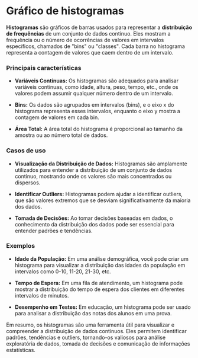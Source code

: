 # Gráfico de histogramas

**Histogramas** são gráficos de barras usados para representar a **distribuição de frequências** de um conjunto de dados contínuo. Eles mostram a frequência ou o número de ocorrências de valores em intervalos específicos, chamados de "bins" ou "classes". Cada barra no histograma representa a contagem de valores que caem dentro de um intervalo.

### **Principais características**

- **Variáveis Contínuas:** Os histogramas são adequados para analisar variáveis contínuas, como idade, altura, peso, tempo, etc., onde os valores podem assumir qualquer número dentro de um intervalo.

- **Bins:** Os dados são agrupados em intervalos (bins), e o eixo x do histograma representa esses intervalos, enquanto o eixo y mostra a contagem de valores em cada bin.

- **Área Total:** A área total do histograma é proporcional ao tamanho da amostra ou ao número total de dados.

### **Casos de uso**

- **Visualização da Distribuição de Dados:** Histogramas são amplamente utilizados para entender a distribuição de um conjunto de dados contínuo, mostrando onde os valores são mais concentrados ou dispersos.

- **Identificar Outliers:** Histogramas podem ajudar a identificar outliers, que são valores extremos que se desviam significativamente da maioria dos dados.

- **Tomada de Decisões:** Ao tomar decisões baseadas em dados, o conhecimento da distribuição dos dados pode ser essencial para entender padrões e tendências.

### **Exemplos**

- **Idade da População:** Em uma análise demográfica, você pode criar um histograma para visualizar a distribuição das idades da população em intervalos como 0-10, 11-20, 21-30, etc.

- **Tempo de Espera:** Em uma fila de atendimento, um histograma pode mostrar a distribuição do tempo de espera dos clientes em diferentes intervalos de minutos.

- **Desempenho em Testes:** Em educação, um histograma pode ser usado para analisar a distribuição das notas dos alunos em uma prova.

Em resumo, os histogramas são uma ferramenta útil para visualizar e compreender a distribuição de dados contínuos. Eles permitem identificar padrões, tendências e outliers, tornando-os valiosos para análise exploratória de dados, tomada de decisões e comunicação de informações estatísticas.
